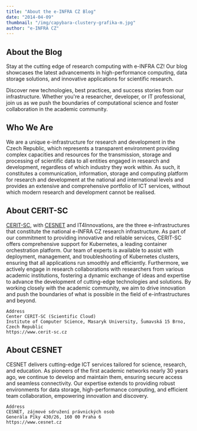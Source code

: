 ```yaml
---
title: "About the e-INFRA CZ Blog"
date: "2014-04-09"
thumbnail: "/img/capybara-clustery-grafika-m.jpg"
author: "e-INFRA CZ"
---
```

## About the Blog

Stay at the cutting edge of research computing with e-INFRA CZ! Our blog showcases the latest advancements in high-performance computing, data storage solutions, and innovative applications for scientific research.

Discover new technologies, best practices, and success stories from our infrastructure. Whether you're a researcher, developer, or IT professional, join us as we push the boundaries of computational science and foster collaboration in the academic community.

## Who We Are 

We are a unique e-infrastructure for research and development in the Czech Republic, which represents a transparent environment providing complex capacities and resources for the transmission, storage and processing of scientific data to all entities engaged in research and development, regardless of which industry they work within. As such, it constitutes a communication, information, storage and computing platform for research and development at the national and international levels and provides an extensive and comprehensive portfolio of ICT services, without which modern research and development cannot be realised.

## About CERIT-SC

[CERIT-SC](https://docs.cerit.io/en/docs/platform/overview), with [CESNET](https://www.cesnet.cz/) and IT4Innovations, are the three e-infrastructures that constitute the national e-INFRA CZ research infrastructure. As part of our commitment to providing innovative and reliable services, CERIT-SC offers comprehensive support for Kubernetes, a leading container orchestration platform. Our team of experts is available to assist with deployment, management, and troubleshooting of Kubernetes clusters, ensuring that all applications run smoothly and efficiently.
Furthermore, we actively engage in research collaborations with researchers from various academic institutions, fostering a dynamic exchange of ideas and expertise to advance the development of cutting-edge technologies and solutions. By working closely with the academic community, we aim to drive innovation and push the boundaries of what is possible in the field of e-infrastructures and beyond.

```
Address
Center CERIT-SC (Scientific Cloud)
Institute of Computer Science, Masaryk University, Šumavská 15 Brno, Czech Republic
https://www.cerit-sc.cz
```

## About CESNET

CESNET delivers cutting-edge ICT services tailored for science, research, and education. As pioneers of the first academic networks nearly 30 years ago, we continue to develop and maintain them, ensuring secure access and seamless connectivity. Our expertise extends to providing robust environments for data storage, high-performance computing, and efficient team collaboration, empowering innovation and discovery.

```
Address
CESNET, zájmové sdružení právnických osob
Generála Píky 430/26, 160 00 Praha 6
https://www.cesnet.cz
```
